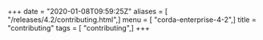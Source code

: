 +++
date = "2020-01-08T09:59:25Z"
aliases = [ "/releases/4.2/contributing.html",]
menu = [ "corda-enterprise-4-2",]
title = "contributing"
tags = [ "contributing",]
+++

